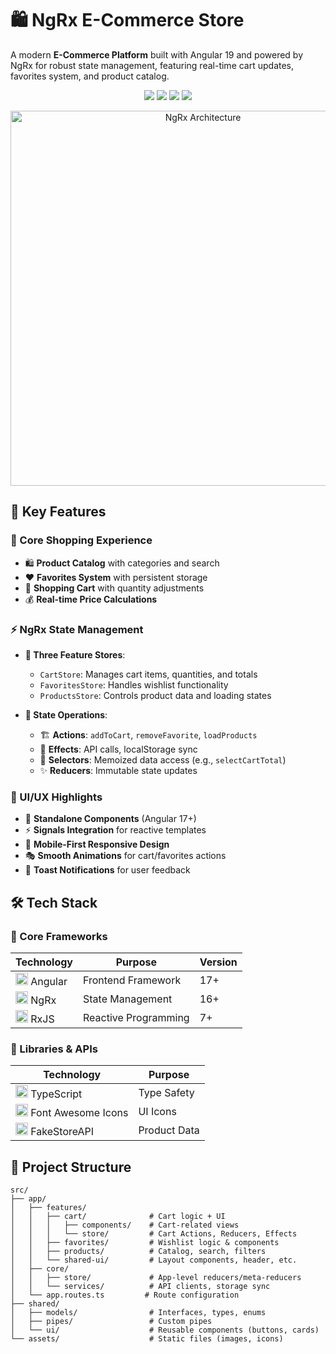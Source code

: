 # 🛍️ NgRx E-Commerce Store

A modern **E-Commerce Platform** built with Angular 19 and powered by NgRx for robust state management, featuring real-time cart updates, favorites system, and product catalog.
<p align="center">
  <img src="https://img.shields.io/badge/Angular-DD0031?style=for-the-badge&logo=angular&logoColor=white">
  <img src="https://img.shields.io/badge/NgRx-BA55D3?style=for-the-badge&logo=ngrx&logoColor=white">
  <img src="https://img.shields.io/badge/RxJS-B7178C?style=for-the-badge&logo=rxjs&logoColor=white">
  <img src="https://img.shields.io/badge/TypeScript-3178C6?style=for-the-badge&logo=typescript&logoColor=white">
</p>

<p align="center">
<img src="https://ngrx.io/generated/images/guide/store/state-management-lifecycle.png" alt="NgRx Architecture" width="600">
</p>

## 🌟 Key Features

### 🛒 Core Shopping Experience
- 🛍️ **Product Catalog** with categories and search
- ❤️ **Favorites System** with persistent storage
- 🛒 **Shopping Cart** with quantity adjustments
- 💰 **Real-time Price Calculations**

### ⚡ NgRx State Management
- **🏪 Three Feature Stores**:
  - `CartStore`: Manages cart items, quantities, and totals
  - `FavoritesStore`: Handles wishlist functionality
  - `ProductsStore`: Controls product data and loading states
  
- **🔄 State Operations**:
  - 🏗️ **Actions**: `addToCart`, `removeFavorite`, `loadProducts`  
  - 🔄 **Effects**: API calls, localStorage sync  
  - 🎯 **Selectors**: Memoized data access (e.g., `selectCartTotal`)
  - ✨ **Reducers**: Immutable state updates

### 🎨 UI/UX Highlights
- 🧩 **Standalone Components** (Angular 17+)
- ⚡ **Signals Integration** for reactive templates
- 📱 **Mobile-First Responsive Design**
- 🎭 **Smooth Animations** for cart/favorites actions
- 💬 **Toast Notifications** for user feedback

## 🛠️ Tech Stack

### 🧱 Core Frameworks

| Technology | Purpose | Version |
|------------|---------|---------|
| <img src="https://angular.io/assets/images/logos/angular/angular.svg" width="20"/> Angular | Frontend Framework | 17+ |
| <img src="https://ngrx.io/assets/images/badge.svg" width="20"/> NgRx | State Management | 16+ |
| <img src="https://cdn.worldvectorlogo.com/logos/rxjs-1.svg" width="20"/> RxJS | Reactive Programming | 7+ |

### 🧰 Libraries & APIs

| Technology | Purpose |
|------------|---------|
| <img src="https://raw.githubusercontent.com/remojansen/logo.ts/master/ts.png" width="20"/> TypeScript | Type Safety |
| <img src="https://upload.wikimedia.org/wikipedia/commons/5/5f/Font_Awesome_logomark_blue.svg" width="20"/> Font Awesome Icons | UI Icons |
| <img src="https://fakeapi.platzi.com/favicon.png" width="20"/> FakeStoreAPI | Product Data |

## 📂 Project Structure

```text
src/
├── app/
│   ├── features/
│   │   ├── cart/              # Cart logic + UI
│   │   │   ├── components/    # Cart-related views
│   │   │   └── store/         # Cart Actions, Reducers, Effects
│   │   ├── favorites/         # Wishlist logic & components
│   │   ├── products/          # Catalog, search, filters
│   │   └── shared-ui/         # Layout components, header, etc.
│   ├── core/
│   │   ├── store/             # App-level reducers/meta-reducers
│   │   └── services/          # API clients, storage sync
│   └── app.routes.ts         # Route configuration
├── shared/
│   ├── models/                # Interfaces, types, enums
│   ├── pipes/                 # Custom pipes
│   └── ui/                    # Reusable components (buttons, cards)
└── assets/                    # Static files (images, icons)
